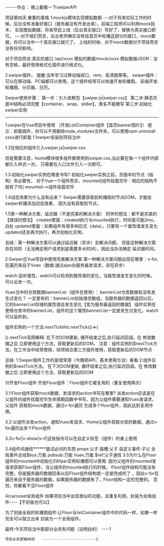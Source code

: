------作业：
晚上翻看一下swiperAPI

项目第四天:重要的事情
1:mockjs模块实现模拟数据
---对于将来实际工作的时候，后台没有准备好接口（服务器没有开发出来），前端工程师可以利用mock技术，
实现模拟数据，将来项目上线（后台真实接口）写好了，替换为真实接口即可。
---对于咱们而言，后台老师确实没有给首页中轮播这部分的接口，mock数据，你可以当中一个真实接口就行了。
上线的时候，对于mock数据对于项目而言没有任何影响。

对于项目而言:真实的接口 /api/xxxx    模拟的数据/mock/xxxx
模拟数据JSON：没有空格，最好使用格式化插件进行格式化。


2:swiper插件。
提醒:当年学习过移动端视口、rem、高清图等等。
swiper插件：可以在移动端、PC端都可以使用，这个插件经常可以快速开发轮播图。
前端开发:轮播图、分页器、日历。


Swiper使用步骤：
第一步：引入依赖包【swiper.js|swiper.css】
第二步:静态页面中结构必须完整【container、wrap、slider】，类名不能瞎写
第三步:初始化swiper实例


*************************************************************************************


1:swiper在Vue项目中使用 （开发ListContainer组件【首页banner图片】）
提示：卸载插件，你可以不用删除node_modules文件夹，可以使用npm uninstall xxxx进行卸载
1.1swiper安装到项目当中

1.2在相应的组件引入swiper.js|swiper.css 

但是需要注意，home模块很多组件都使用到swiper.css,没必要在每一个组件内部都引入样式一次，
只需要在入口文件引入一次即可。

1.3:初始化swiper实例在哪里书写?
初始化swiper实例之前，页面中的节点（结构）务必要有，
对于Vue一个组件而言，mounted[组件挂载完毕：相应的结构不就有了吗]
mounted-->组件挂载完毕

1.4动态效果为什么没有出来？
Swiper需要获取到轮播图的节点DOM，才能给swiper轮播添加动态效果，
因为没有获取到节点。

1.5第一种解决方案，延迟器（不是完美的解决方案）
同学的想法：都不是完美的【错误的想法】
created里面：created执行与mounted执行，时间差可能2ms，白扯
updated里面：如果组件有很多响应式（data），只要有一个属性值发生变化updated还会再次执行，再次初始化实例。

总结：第一种解决方案可以通过延迟器（异步）去解决问题，
但是这种解决方案存在风险（无法确定用户请求到底需要多长时间），因此没办法确定
延迟器时间。




2:Swiper在Vue项目中使用完美解决方案
第一种解决方案问题出现在哪里：v-for,在遍历来自于Vuex（数据:通过ajax向服务器发请求，存在异步）

watch:监听属性，watch可以检测到属性值的变化，当属性值发生变化的时候，可以出发一次。

Vuex当中的仓库数据bannerList（组件在使用）：
bannerList仓库数据有没有发生过变化？
一定是有的：bannerList初始值空数组，当服务器的数据返回以后，它的bannerList存储的属性值会发生变化【变为服务器返回的数据】
组件实例在使用仓库中的bannerList，组件的这个属性bannerList一定是发生过变化，watch可以监听到。


组件实例的一个方法:$nextTick
this.$nextTick(()=>{

})
nextTick官网解释:
在下次DOM更新, 循环结束之后,执行延迟回调。在 修改数据之后 立即使用这个方法，获取更新后的DOM。
注意：组件实例的$nextTick方法，在工作当中经常使用，经常结合第三方插件使用，获取更新后的DOM节点


总结:
1:Swiper插件工作的是很常用（今晚把API、基本使用方法）看看
2:组件实例的$nextTick方法。
在下次DOM更新, 循环结束之后,执行延迟回调。在 修改数据之后 立即使用这个方法，获取更新后的DOM





3)开发Floor组件
开发Floor组件：Floor组件它被复用的（重复使用两次）

3.1:Floor组件获取mock数据，发请求的action书写在哪里?
派发action应该是在父组件的组件挂载完毕生命周期函数中书写，因为父组件需要通知Vuex发请求，父组件
获取到mock数据，通过v-for遍历 生成多个floor组件，因此达到复用作用。


3.2:父组件派发action，通知Vuex发请求，Home父组件获取仓库的数据，通过v-for遍历出多个Floor组件


3.3v-for|v-show|v-if|这些指令可以在自定义标签（组件）的身上使用



3.4组件间通信******面试必问的东西
props:父子
插槽:父子
自定义事件:子父
全局事件总线$bus:万能
pubsub:万能
Vuex:万能
$ref:父子通信
3.5为什么在Floor组件的mounted中初始化SWiper实例轮播图可以使用.
因为父组件的mounted发请求获取Floor组件，当父组件的mounted执行的时候。
Floor组件结构可能没有完整，但是服务器的数据回来以后Floor组件结构就一定是完成的了
，因此v-for在遍历来自于服务器的数据，如果服务器的数据有了，Floor结构一定的完整的。
否则，你都看不见Floor组件



4)carousel全局组件
如果项目当中出现类似的功能，且重复利用，封装为全局组件----【不封装也可以】

为了封装全局的轮播图组件:让Floor与listContainer组件中的代码一样，如果一样完全可以独立出来
封装为一个全局组件。




最终:今天项目当中那部分业务有问题（没明白的）  ----1

    项目业务逻辑OK的   -------------------------2






































